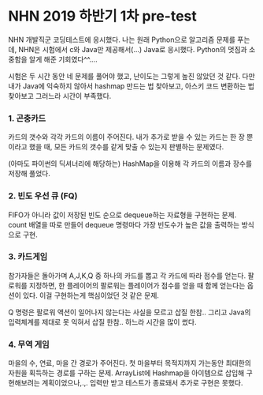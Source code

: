 # NHN 2019 하반기 1차 pre-test

NHN 개발직군 코딩테스트에 응시했다. 나는 원래 Python으로 알고리즘 문제를 푸는데, NHN은 시험에서 c와 Java만 제공해서(...) Java로 응시했다. Python의 멋짐과 소중함을 알게 해준 기회였다^^....

시험은 두 시간 동안 네 문제를 풀어야 했고, 난이도는 그렇게 높진 않았던 것 같다. 다만 내가 Java에 익숙하지 않아서 hashmap 만드는 법 찾아보고, 아스키 코드 변환하는 법 찾아보고 그러느라 시간이 부족했다.

### 1. 곤충카드

카드의 갯수와 각각 카드의 이름이 주어진다. 내가 추가로 받을 수 있는 카드는 한 장 뿐이라고 했을 때, 모든 카드의 갯수를 같게 맞출 수 있는지 판별하는 문제였다.

(아마도 파이썬의 딕셔너리에 해당하는) HashMap을 이용해 각 카드의 이름과 장수를 저장해 풀었다.

### 2. 빈도 우선 큐 (FQ)

FIFO가 아니라 값이 저장된 빈도 순으로 dequeue하는 자료형을 구현하는 문제. count 배열을 따로 만들어 dequeue 명령마다 가장 빈도수가 높은 값을 출력하는 방식으로 구현.

### 3. 카드게임

참가자들은 돌아가며 A,J,K,Q 중 하나의 카드를 뽑고 각 카드에 따라 점수를 얻는다. 팔로워를 지정하면, 한 플레이어의 팔로워는 플레이어가 점수를 얻을 때 함께 얻는다는 옵션이 있다. 이걸 구현하는게 핵심이었던 것 같은 문제.

Q 명령은 팔로워 액션이 일어나지 않는다는 사실을 모르고 삽질 한참.. 그리고 Java의 입력체계를 제대로 못 익혀서 삽질 한참.. 하느라 시간을 많이 썼다.

### 4. 무역 게임

마을의 수, 연료, 마을 간 경로가 주어진다. 첫 마을부터 목적지까지 가는동안 최대한의 자원을 획득하는 경로를 구하는 문제. ArrayList에 Hashmap을 아이템으로 삽입해 구현해보려는 계획이었으나,.,. 입력만 받고 테스트가 종료돼서 추가로 구현은 못했다.
